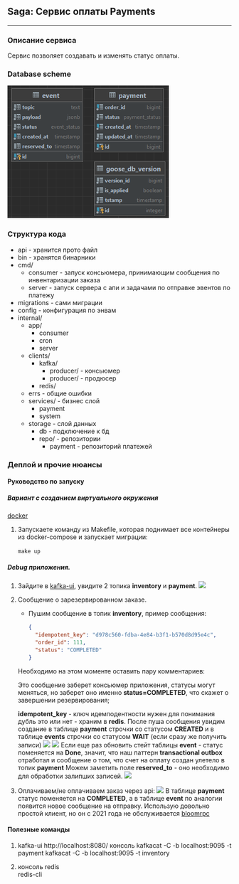 ## Saga: Сервис оплаты Payments
---

### Описание сервиса
Сервис позволяет создавать и изменять статус оплаты.

### Database scheme
![](media/db-scheme.png)

### Структура кода
- api - хранится прото файл
- bin - хранятся бинарники
- cmd/
    - consumer - запуск консьюмера, принимающим сообщения по инвентаризации заказа
    - server - запуск сервера с апи и задачами по отправке эвентов по платежу
- migrations - сами миграции
- config - конфигурация по энвам
- internal/
    - app/
        - consumer
        - cron
        - server
    - clients/
        - kafka/
            - producer/ - консьюмер
            - producer/ - продюсер
      - redis/
    - errs - общие ошибки
    - services/ - бизнес слой
        - payment
        - system 
    - storage - слой данных
        - db - подключение к бд
        - repo/ - репозитории
            - payment - репозиторий платежей

### Деплой и прочие нюансы
#### Руководство по запуску
##### Вариант с созданием виртуального окружения
[docker](https://www.docker.com "популярный контейнизатор")

1. Запускаете команду из Makefile, которая поднимает все контейнеры из docker-compose и запускает миграции:

   ```make up```

##### Debug приложения.

1. Зайдите в [kafka-ui](http://localhost:8080/), увидите 2 топика **inventory** и **payment**.
![](media/kafka-ui.png)

2. Сообщение о зарезервированном заказе.
    - Пушим сообщение в топик **inventory**, пример сообщения:
      ```json
      {
        "idempotent_key": "d978c560-fdba-4e84-b3f1-b570d8d95e4c",
        "order_id": 111,
        "status": "COMPLETED"
      }
      ```
    Необходимо на этом моменте оставить пару комментариев:

    Это сообщение заберет консьюмер приложения, статусы могут меняться, но заберет оно именно **status=СOMPLETED**,
    что скажет о завершении резервирования;

    **idempotent_key** - ключ идемподентности нужен для понимания дубль это или нет - храним в **redis**.
    После пуша сообщения увидим создание в таблице **payment** строчки со статусом **CREATED**
    и в таблице **events** строчки со статусом **WAIT** (если сразу же получить записи)
    ![](media/payment_after_consuming_inventory.png)
    ![](media/event_after_consuming_inventory.png)
    Если еще раз обновить стейт таблицы **event** - статус поменяется на **Done**, значит, что наш
    паттерн **transactional outbox** отработал и сообщение о том, что счет на оплату создан улетело в топик **payment**
    Можем заметить поле **reserved_to** - оно необходимо для обработки залипших записей.
    ![](media/event_after_consuming_inventory_2.png)

3. Оплачиваем/не оплачиваем заказ через api:
    ![](media/api_update_payment_status.png)
    В таблице **payment** статус поменяется на **COMPLETED**, а в таблице **event** по аналогии появится новое сообщение на отправку.
    Использую довольно простой клиент, но он с 2021 года не обслуживается [bloomrpc](https://github.com/bloomrpc/bloomrpc/releases)

#### Полезные команды
1. kafka-ui
http://localhost:8080/
консоль
kafkacat -C -b localhost:9095 -t payment
kafkacat -C -b localhost:9095 -t inventory

2. консоль redis  
redis-cli

